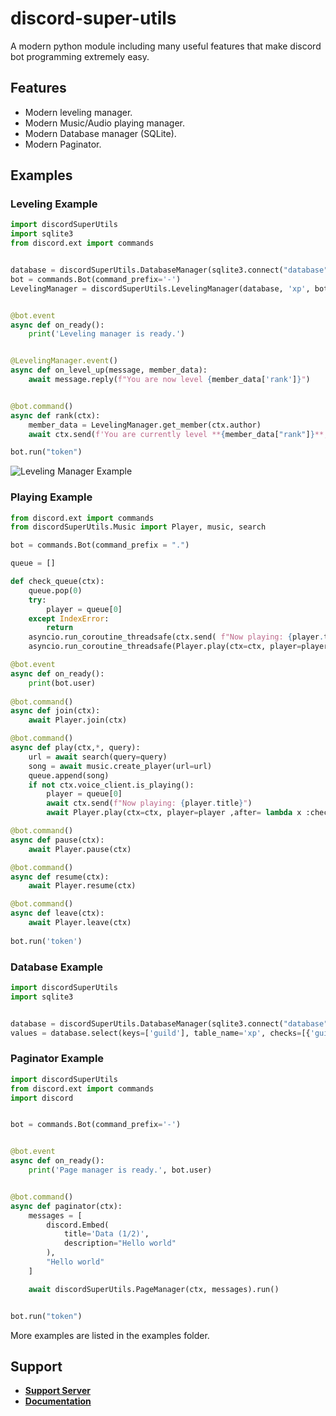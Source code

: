 discord-super-utils
==========

A modern python module including many useful features that make discord bot programming extremely easy.

Features
-------------

- Modern leveling manager.
- Modern Music/Audio playing manager.
- Modern Database manager (SQLite).
- Modern Paginator.

Examples
--------------

### Leveling Example ###

```py
import discordSuperUtils
import sqlite3
from discord.ext import commands


database = discordSuperUtils.DatabaseManager(sqlite3.connect("database"))
bot = commands.Bot(command_prefix='-')
LevelingManager = discordSuperUtils.LevelingManager(database, 'xp', bot)


@bot.event
async def on_ready():
    print('Leveling manager is ready.')


@LevelingManager.event()
async def on_level_up(message, member_data):
    await message.reply(f"You are now level {member_data['rank']}")


@bot.command()
async def rank(ctx):
    member_data = LevelingManager.get_member(ctx.author)
    await ctx.send(f'You are currently level **{member_data["rank"]}**, with **{member_data["xp"]}** XP.')

bot.run("token")
```

![Leveling Manager Example](https://media.giphy.com/media/ey1Iv2HlYYLPy0bm9p/giphy.gif)

### Playing Example ### 

```py
from discord.ext import commands
from discordSuperUtils.Music import Player, music, search

bot = commands.Bot(command_prefix = ".")

queue = []

def check_queue(ctx):
    queue.pop(0)
    try:
        player = queue[0]
    except IndexError:
        return
    asyncio.run_coroutine_threadsafe(ctx.send( f"Now playing: {player.title}"), bot.loop)    #await can be used but the function isnt async
    asyncio.run_coroutine_threadsafe(Player.play(ctx=ctx, player=player ,after= lambda x :check_queue(ctx)), bot.loop)

@bot.event
async def on_ready():
    print(bot.user)
    
@bot.command()
async def join(ctx):
    await Player.join(ctx)

@bot.command()
async def play(ctx,*, query):
    url = await search(query=query)
    song = await music.create_player(url=url)
    queue.append(song)
    if not ctx.voice_client.is_playing():
        player = queue[0]
        await ctx.send(f"Now playing: {player.title}")
        await Player.play(ctx=ctx, player=player ,after= lambda x :check_queue(ctx))

@bot.command()
async def pause(ctx):
    await Player.pause(ctx)

@bot.command()
async def resume(ctx):
    await Player.resume(ctx)

@bot.command()
async def leave(ctx):
    await Player.leave(ctx)
    
bot.run('token')
```

### Database Example ###

```py
import discordSuperUtils
import sqlite3


database = discordSuperUtils.DatabaseManager(sqlite3.connect("database"))
values = database.select(keys=['guild'], table_name='xp', checks=[{'guild': 1}], fetchall=True) 
```

### Paginator Example ###  

```py
import discordSuperUtils
from discord.ext import commands
import discord


bot = commands.Bot(command_prefix='-')


@bot.event
async def on_ready():
    print('Page manager is ready.', bot.user)


@bot.command()
async def paginator(ctx):
    messages = [
        discord.Embed(
            title='Data (1/2)',
            description="Hello world"
        ),
        "Hello world"
    ]

    await discordSuperUtils.PageManager(ctx, messages).run()


bot.run("token")
```

More examples are listed in the examples folder.

Support
--------------

- **[Support Server](https://discord.gg/C5qwFtCRgJ)**
- **[Documentation](https://discord-super-utils.gitbook.io/discord-super-utils/)**
